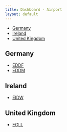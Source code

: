 ```yaml
---
title: Dashboard - Airport
layout: default
---
```


<div class='index-links'>

* [Germany](#germany)
* [Ireland](#ireland)
* [United Kingdom](#united-kingdom)

</div>

## Germany

* [EDDF](#EDDF.html)
* [EDDM](#EDDM.html)

## Ireland

* [EIDW](#EIDW.html)

## United Kingdom

* [EGLL](#EGLL.html)
